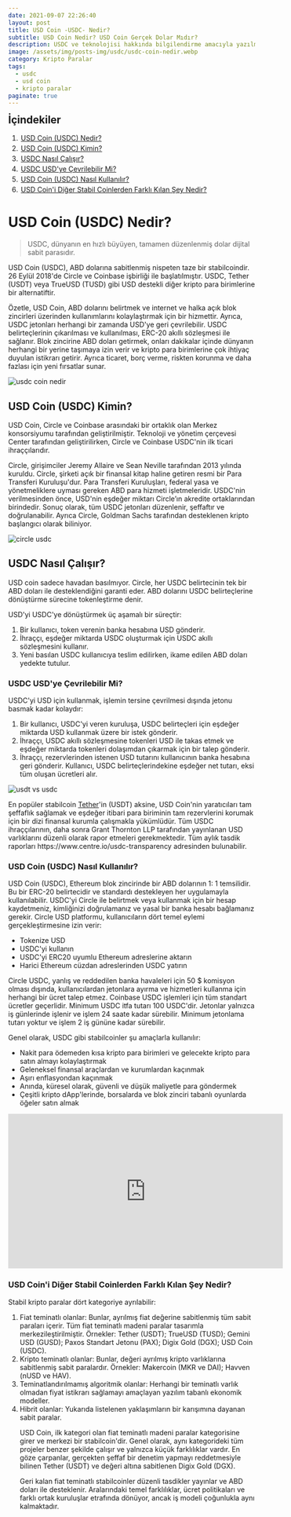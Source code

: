 ```yaml
---
date: 2021-09-07 22:26:40
layout: post
title: USD Coin -USDC- Nedir?
subtitle: USD Coin Nedir? USD Coin Gerçek Dolar Mıdır?
description: USDC ve teknolojisi hakkında bilgilendirme amacıyla yazılmış içerik.
image: /assets/img/posts-img/usdc/usdc-coin-nedir.webp
category: Kripto Paralar
tags:
  - usdc
  - usd coin
  - kripto paralar
paginate: true
---
```

<b style="text-align:center; font-size: 150%;">İçindekiler</b>
<ol style="margin: 0;">
	<li style="padding: 2px;"><a href="#usdc1">USD Coin (USDC) Nedir?</a></li>
	<li style="padding: 2px;"><a href="#usdc2">USD Coin (USDC) Kimin?</a></li>
	<li style="padding: 2px;"><a href="#usdc3">USDC Nasıl Çalışır?</a></li>
	<li style="padding: 2px;"><a href="#usdc4">USDC USD'ye Çevrilebilir Mi?</a></li>
	<li style="padding: 2px;"><a href="#usdc5">USD Coin (USDC) Nasıl Kullanılır?</a></li>
	<li style="padding: 2px;"><a href="#usdc6">USD Coin'i Diğer Stabil Coinlerden Farklı Kılan Şey Nedir?</a></li>
</ol>
<h1 id="usdc1">USD Coin (USDC) Nedir?</h1>
<blockquote cite="https://www.circle.com/en/usdc">USDC, dünyanın en hızlı büyüyen, tamamen düzenlenmiş dolar dijital sabit parasıdır.</blockquote>
<p>USD Coin (USDC), ABD dolarına sabitlenmiş nispeten taze bir stabilcoindir. 26 Eylül 2018'de Circle ve Coinbase işbirliği ile başlatılmıştır. USDC, Tether (USDT) veya TrueUSD (TUSD) gibi USD destekli diğer kripto para birimlerine bir alternatiftir.</p>
<p>Özetle, USD Coin, ABD dolarını belirtmek ve internet ve halka açık blok zincirleri üzerinden kullanımlarını kolaylaştırmak için bir hizmettir. Ayrıca, USDC jetonları herhangi bir zamanda USD'ye geri çevrilebilir. USDC belirteçlerinin çıkarılması ve kullanılması, ERC-20 akıllı sözleşmesi ile sağlanır. Blok zincirine ABD doları getirmek, onları dakikalar içinde dünyanın herhangi bir yerine taşımaya izin verir ve kripto para birimlerine çok ihtiyaç duyulan istikrarı getirir. Ayrıca ticaret, borç verme, riskten korunma ve daha fazlası için yeni fırsatlar sunar. </p>
<picture>
  <source media="(min-width: 650px" srcset="/assets/img/posts-img/usdc/usd-coin-nedir.webp">
  <img src="/assets/img/posts-img/usdc/usdc-coin.webp" alt="usdc coin nedir" style="width:auto;">
</picture>
<h2 id="usdc2">USD Coin (USDC) Kimin?</h2>
<p>USD Coin, Circle ve Coinbase arasındaki bir ortaklık olan Merkez konsorsiyumu tarafından geliştirilmiştir. Teknoloji ve yönetim çerçevesi Center tarafından geliştirilirken, Circle ve Coinbase USDC'nin ilk ticari ihraççılarıdır. </p>
<p>Circle, girişimciler Jeremy Allaire ve Sean Neville tarafından 2013 yılında kuruldu. Circle, şirketi açık bir finansal kitap haline getiren resmi bir Para Transferi Kuruluşu'dur. Para Transferi Kuruluşları, federal yasa ve yönetmeliklere uyması gereken ABD para hizmeti işletmeleridir. USDC'nin verilmesinden önce, USD'nin eşdeğer miktarı Circle’ın akredite ortaklarından birindedir. Sonuç olarak, tüm USDC jetonları düzenlenir, şeffaftır ve doğrulanabilir. Ayrıca Circle, Goldman Sachs tarafından desteklenen kripto başlangıcı olarak biliniyor. </p>
<picture>
  <source media="(min-width: 650px" srcset="/assets/img/posts-img/usdc/usd-coin.webp">
  <img src="/assets/img/posts-img/usdc/dollar-coin.webp" alt="circle usdc" style="width:auto;">
</picture>
<h2 id="usdc3">USDC Nasıl Çalışır?</h2>
<p>USD coin sadece havadan basılmıyor. Circle, her USDC belirtecinin tek bir ABD doları ile desteklendiğini garanti eder. ABD dolarını USDC belirteçlerine dönüştürme sürecine tokenleştirme denir. </p>
<p>USD'yi USDC'ye dönüştürmek üç aşamalı bir süreçtir: </p>
<ol>
	<li>Bir kullanıcı, token verenin banka hesabına USD gönderir. </li>
	<li>İhraççı, eşdeğer miktarda USDC oluşturmak için USDC akıllı sözleşmesini kullanır.</li>
	<li>Yeni basılan USDC kullanıcıya teslim edilirken, ikame edilen ABD doları yedekte tutulur.</li>
</ol>
<h3 id="usdc4">USDC USD'ye Çevrilebilir Mi?</h3>
<p>USDC'yi USD için kullanmak, işlemin tersine çevrilmesi dışında jetonu basmak kadar kolaydır: </p>
<ol>
	<li>Bir kullanıcı, USDC'yi veren kuruluşa, USDC belirteçleri için eşdeğer miktarda USD kullanmak üzere bir istek gönderir.</li>
	<li>İhraççı, USDC akıllı sözleşmesine tokenleri USD ile takas etmek ve eşdeğer miktarda tokenleri dolaşımdan çıkarmak için bir talep gönderir.</li>
	<li>İhraççı, rezervlerinden istenen USD tutarını kullanıcının banka hesabına geri gönderir. Kullanıcı, USDC belirteçlerindekine eşdeğer net tutarı, eksi tüm oluşan ücretleri alır.</li>
</ol>
<picture>
  <source media="(min-width: 650px" srcset="/assets/img/posts-img/usdc/crypto-dolar.webp">
  <img src="/assets/img/posts-img/usdc/kripto-dolar.webp" alt="usdt vs usdc" style="width:auto;">
</picture>
<p>En popüler stabilcoin <a href="https://kripto.istanbul/tether-usdt-nedir/" title="Tether Coin nedir?" target="_blank">Tether</a>'in (USDT) aksine, USD Coin'nin yaratıcıları tam şeffaflık sağlamak ve eşdeğer itibari para biriminin tam rezervlerini korumak için bir dizi finansal kurumla çalışmakla yükümlüdür. Tüm USDC ihraççılarının, daha sonra Grant Thornton LLP tarafından yayınlanan USD varlıklarını düzenli olarak rapor etmeleri gerekmektedir. Tüm aylık tasdik raporları https://www.centre.io/usdc-transparency adresinden bulunabilir. </p>
<h3 id="usdc5">USD Coin (USDC) Nasıl Kullanılır?</h3>
<p>USD Coin (USDC), Ethereum blok zincirinde bir ABD dolarının 1: 1 temsilidir. Bu bir ERC-20 belirtecidir ve standardı destekleyen her uygulamayla kullanılabilir. USDC'yi Circle ile belirtmek veya kullanmak için bir hesap kaydetmeniz, kimliğinizi doğrulamanız ve yasal bir banka hesabı bağlamanız gerekir. Circle USD platformu, kullanıcıların dört temel eylemi gerçekleştirmesine izin verir: </p>
<ul>
	<li>Tokenize USD</li>
	<li>USDC'yi kullanın</li>
	<li>USDC'yi ERC20 uyumlu Ethereum adreslerine aktarın</li>
	<li>Harici Ethereum cüzdan adreslerinden USDC yatırın </li>
</ul>
<p>Circle USDC, yanlış ve reddedilen banka havaleleri için 50 $ komisyon olması dışında, kullanıcılardan jetonlara ayırma ve hizmetleri kullanma için herhangi bir ücret talep etmez. Coinbase USDC işlemleri için tüm standart ücretler geçerlidir. Minimum USDC itfa tutarı 100 USDC'dir. Jetonlar yalnızca iş günlerinde işlenir ve işlem 24 saate kadar sürebilir. Minimum jetonlama tutarı yoktur ve işlem 2 iş gününe kadar sürebilir. </p>
<p>Genel olarak, USDC gibi stabilcoinler şu amaçlarla kullanılır: </p>
<ul>
	<li>Nakit para ödemeden kısa kripto para birimleri ve gelecekte kripto para satın almayı kolaylaştırmak</li>
	<li>Geleneksel finansal araçlardan ve kurumlardan kaçınmak</li>
	<li>Aşırı enflasyondan kaçınmak</li>
	<li>Anında, küresel olarak, güvenli ve düşük maliyetle para göndermek</li>
	<li>Çeşitli kripto dApp'lerinde, borsalarda ve blok zinciri tabanlı oyunlarda öğeler satın almak</li>
</ul>
<iframe width="560" height="315" src="https://www.youtube.com/embed/slQ8Rc4649w" title="YouTube video player" frameborder="0" allow="accelerometer; autoplay; clipboard-write; encrypted-media; gyroscope; picture-in-picture" allowfullscreen></iframe>
<h3 id="usdc6">USD Coin'i Diğer Stabil Coinlerden Farklı Kılan Şey Nedir?</h3>
<p>Stabil kripto paralar dört kategoriye ayrılabilir:</p>
<ol>
	<li>Fiat teminatlı olanlar: Bunlar, ayrılmış fiat değerine sabitlenmiş tüm sabit paraları içerir. Tüm fiat teminatlı madeni paralar tasarımla merkezileştirilmiştir. Örnekler: Tether (USDT); TrueUSD (TUSD);  Gemini USD (GUSD); Paxos Standart Jetonu (PAX); Digix Gold (DGX); USD Coin (USDC).</li>
	<li>Kripto teminatlı olanlar: Bunlar, değeri ayrılmış kripto varlıklarına sabitlenmiş sabit paralardır. Örnekler: Makercoin (MKR ve DAI); Havven (nUSD ve HAV).</li>
	<li>Teminatlandırılmamış algoritmik olanlar: Herhangi bir teminatlı varlık olmadan fiyat istikrarı sağlamayı amaçlayan yazılım tabanlı ekonomik modeller.</li>
	<li>Hibrit olanlar: Yukarıda listelenen yaklaşımların bir karışımına dayanan sabit paralar.</li>
<p>USD Coin, ilk kategori olan fiat teminatlı madeni paralar kategorisine girer ve merkezi bir stabilcoin'dir. Genel olarak, aynı kategorideki tüm projeler benzer şekilde çalışır ve yalnızca küçük farklılıklar vardır. En göze çarpanlar, gerçekten şeffaf bir denetim yapmayı reddetmesiyle bilinen Tether (USDT) ve değeri altına sabitlenen Digix Gold (DGX). </p>
<p>Geri kalan fiat teminatlı stabilcoinler düzenli tasdikler yayınlar ve ABD doları ile desteklenir. Aralarındaki temel farklılıklar, ücret politikaları ve farklı ortak kuruluşlar etrafında dönüyor, ancak iş modeli çoğunlukla aynı kalmaktadır. </p>
